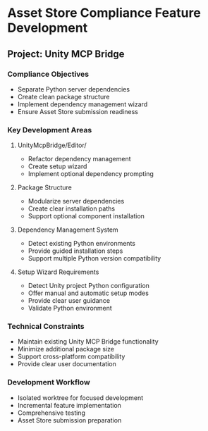 # Asset Store Compliance Feature Development

## Project: Unity MCP Bridge

### Compliance Objectives
- Separate Python server dependencies
- Create clean package structure
- Implement dependency management wizard
- Ensure Asset Store submission readiness

### Key Development Areas
1. UnityMcpBridge/Editor/
   - Refactor dependency management
   - Create setup wizard
   - Implement optional dependency prompting

2. Package Structure
   - Modularize server dependencies
   - Create clear installation paths
   - Support optional component installation

3. Dependency Management System
   - Detect existing Python environments
   - Provide guided installation steps
   - Support multiple Python version compatibility

4. Setup Wizard Requirements
   - Detect Unity project Python configuration
   - Offer manual and automatic setup modes
   - Provide clear user guidance
   - Validate Python environment

### Technical Constraints
- Maintain existing Unity MCP Bridge functionality
- Minimize additional package size
- Support cross-platform compatibility
- Provide clear user documentation

### Development Workflow
- Isolated worktree for focused development
- Incremental feature implementation
- Comprehensive testing
- Asset Store submission preparation
